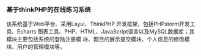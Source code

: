 ### 基于thinkPHP的在线练习系统


该系统基于Web平台、采用Layui、ThinkPHP 开发框架，包括PHPstorm开发工具、Echarts 图表工具、PHP、HTML、JavaScript语言以及MySQL数据库；其模块主要包括系统的登陆注册模 块、题目的展示提交模块、个人信息的修改模块、用户的管理模块等。 